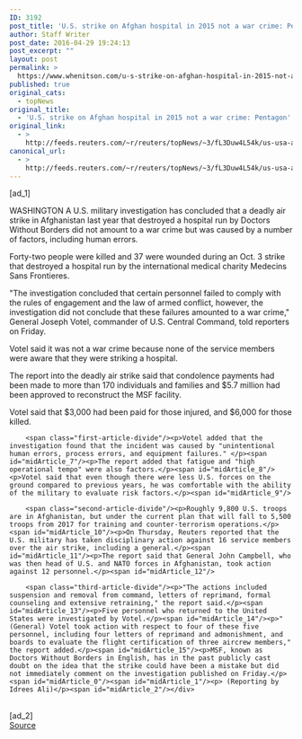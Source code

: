 ```yaml
---
ID: 3192
post_title: 'U.S. strike on Afghan hospital in 2015 not a war crime: Pentagon'
author: Staff Writer
post_date: 2016-04-29 19:24:13
post_excerpt: ""
layout: post
permalink: >
  https://www.whenitson.com/u-s-strike-on-afghan-hospital-in-2015-not-a-war-crime-pentagon/
published: true
original_cats:
  - topNews
original_title:
  - 'U.S. strike on Afghan hospital in 2015 not a war crime: Pentagon'
original_link:
  - >
    http://feeds.reuters.com/~r/reuters/topNews/~3/fL3Duw4L54k/us-usa-afghanistan-msf-investigation-idUSKCN0XQ24T
canonical_url:
  - >
    http://feeds.reuters.com/~r/reuters/topNews/~3/fL3Duw4L54k/us-usa-afghanistan-msf-investigation-idUSKCN0XQ24T
---
```

 [ad_1]
<br><div id="articleText">
<span id="midArticle_start"/>

<span id="midArticle_0"/><span class="focusParagraph" readability="5"><p><span class="articleLocation">WASHINGTON</span> A U.S. military investigation has concluded that a deadly air strike in Afghanistan last year that destroyed a hospital run by Doctors Without Borders did not amount to a war crime but was caused by a number of factors, including human errors.</p></span><span id="midArticle_1"/><p>Forty-two people were killed and 37 were wounded during an Oct. 3 strike that destroyed a hospital run by the international medical charity Medecins Sans Frontieres.</p><span id="midArticle_2"/><p>"The investigation concluded that certain personnel failed to comply with the rules of engagement and the law of armed conflict, however, the investigation did not conclude that these failures amounted to a war crime," General Joseph Votel, commander of U.S. Central Command, told reporters on Friday.</p><span id="midArticle_3"/><p>Votel said it was not a war crime because none of the service members were aware that they were striking a hospital.</p><span id="midArticle_4"/><p>The report into the deadly air strike said that condolence payments had been made to more than 170 individuals and families and $5.7 million had been approved to reconstruct the MSF facility.</p><span id="midArticle_5"/><p>Votel said that $3,000 had been paid for those injured, and $6,000 for those killed.</p><span id="midArticle_6"/>
        
        <span class="first-article-divide"/><p>Votel added that the investigation found that the incident was caused by "unintentional human errors, process errors, and equipment failures." </p><span id="midArticle_7"/><p>The report added that fatigue and "high operational tempo" were also factors.</p><span id="midArticle_8"/><p>Votel said that even though there were less U.S. forces on the ground compared to previous years, he was comfortable with the ability of the military to evaluate risk factors.</p><span id="midArticle_9"/>
        
        <span class="second-article-divide"/><p>Roughly 9,800 U.S. troops are in Afghanistan, but under the current plan that will fall to 5,500 troops from 2017 for training and counter-terrorism operations.</p><span id="midArticle_10"/><p>On Thursday, Reuters reported that the U.S. military has taken disciplinary action against 16 service members over the air strike, including a general.</p><span id="midArticle_11"/><p>The report said that General John Campbell, who was then head of U.S. and NATO forces in Afghanistan, took action against 12 personnel.</p><span id="midArticle_12"/>
        
        <span class="third-article-divide"/><p>"The actions included suspension and removal from command, letters of reprimand, formal counseling and extensive retraining," the report said.</p><span id="midArticle_13"/><p>Five personnel who returned to the United States were investigated by Votel.</p><span id="midArticle_14"/><p>"(General) Votel took action with respect to four of these five personnel, including four letters of reprimand and admonishment, and boards to evaluate the flight certification of three aircrew members," the report added.</p><span id="midArticle_15"/><p>MSF, known as Doctors Without Borders in English, has in the past publicly cast doubt on the idea that the strike could have been a mistake but did not immediately comment on the investigation published on Friday.</p><span id="midArticle_0"/><span id="midArticle_1"/><p> (Reporting by Idrees Ali)</p><span id="midArticle_2"/></div>
<br>[ad_2]
<br><a href="http://feeds.reuters.com/~r/reuters/topNews/~3/fL3Duw4L54k/us-usa-afghanistan-msf-investigation-idUSKCN0XQ24T">Source </a>
